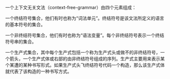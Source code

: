 一个上下文无关文法（context-free-grammar）由四个元素组成：

一个终结符号集合，他们有时也称为“词法单元”。终结符号是该文法所定义的语言的基本符号的集合。

一个非终结符号集合，他们有时也称为“语法变量”。每个非终结符号表示一个终结符号串的集合。

一个生产式集合，其中每个生产式包括一个称为生产式头或做不的非终结符号，一个箭头，一个生产式体或右部的由非终结符号组成的序列。生产式主要用来表示某个某遭的某种书写形式。如果生产式头飞终结符号代码一个构造，那么该生产式体就代表了该构造的一种书写方式。


